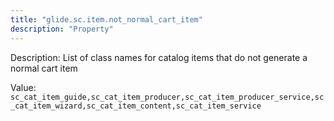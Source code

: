 ```yaml
---
title: "glide.sc.item.not_normal_cart_item"
description: "Property"
---
```


Description: List of class names for catalog items that do not generate a normal cart item

Value: `sc_cat_item_guide,sc_cat_item_producer,sc_cat_item_producer_service,sc_cat_item_wizard,sc_cat_item_content,sc_cat_item_service`